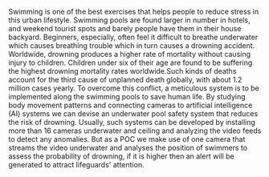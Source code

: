 Swimming is one of the best exercises that helps people to reduce stress in this urban lifestyle. Swimming pools are found larger in number in hotels, and weekend tourist spots and barely people have them in their house backyard. Beginners, especially, often feel it difficult to breathe underwater which causes breathing trouble which in turn causes a drowning accident. Worldwide, drowning produces a higher rate of mortality without causing injury to children. Children under six of their age are found to be suffering the highest drowning mortality rates worldwide.Such kinds of deaths account for the third cause of unplanned death globally, with about 1.2 million cases yearly. To overcome this conflict, a meticulous system is to be implemented along the swimming pools to save human life. By studying body movement patterns and connecting cameras to artificial intelligence (AI) systems we can devise an underwater pool safety system that reduces the risk of drowning. Usually, such systems can be developed by installing more than 16 cameras underwater and ceiling and analyzing the video feeds to detect any anomalies. But as a POC we make use of one camera that streams the video underwater and analyses the position of swimmers to assess the probability of drowning, if it is higher then an alert will be generated to attract lifeguards' attention.
    
    
    
   
